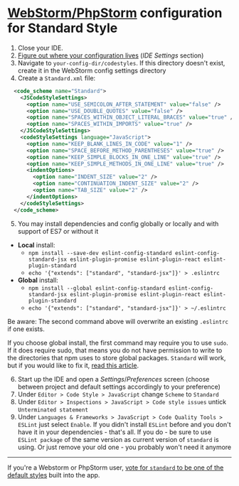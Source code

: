 # [WebStorm/PhpStorm][webstorm-1] configuration for Standard Style

1. Close your IDE.
2. [Figure out where your configuration lives][webstorm-2] (_IDE Settings_ section)
3. Navigate to `your-config-dir/codestyles`. If this directory doesn't exist,
   create it in the WebStorm config settings directory
4. Create a `Standard.xml` file:
  ```xml
    <code_scheme name="Standard">
      <JSCodeStyleSettings>
        <option name="USE_SEMICOLON_AFTER_STATEMENT" value="false" />
        <option name="USE_DOUBLE_QUOTES" value="false" />
        <option name="SPACES_WITHIN_OBJECT_LITERAL_BRACES" value="true" />
        <option name="SPACES_WITHIN_IMPORTS" value="true" />
      </JSCodeStyleSettings>
      <codeStyleSettings language="JavaScript">
        <option name="KEEP_BLANK_LINES_IN_CODE" value="1" />
        <option name="SPACE_BEFORE_METHOD_PARENTHESES" value="true" />
        <option name="KEEP_SIMPLE_BLOCKS_IN_ONE_LINE" value="true" />
        <option name="KEEP_SIMPLE_METHODS_IN_ONE_LINE" value="true" />
        <indentOptions>
          <option name="INDENT_SIZE" value="2" />
          <option name="CONTINUATION_INDENT_SIZE" value="2" />
          <option name="TAB_SIZE" value="2" />
        </indentOptions>
      </codeStyleSettings>
    </code_scheme>
  ```

5. You may install dependencies and config globally or locally and with support of ES7 or without it
  - **Local** install:
    - `npm install --save-dev eslint-config-standard eslint-config-standard-jsx eslint-plugin-promise eslint-plugin-react eslint-plugin-standard`
    - `echo '{"extends": ["standard", "standard-jsx"]}' > .eslintrc`
  - **Global** install:
    - `npm install --global eslint-config-standard eslint-config-standard-jsx eslint-plugin-promise eslint-plugin-react eslint-plugin-standard`
    - `echo '{"extends": ["standard", "standard-jsx"]}' > ~/.eslintrc`

  Be aware: The second command above will overwrite an existing `.eslintrc` if one exists.

  If you choose global install, the first command may require you to use `sudo`. If
  it does require sudo, that means you do not have permission to write to the
  directories that npm uses to store global packages. `Standard` will work, but if
  you would like to fix it, [read this article][npm-article].

6. Start up the IDE and open a _Settings_/_Preferences_ screen (choose between project and default settings accordingly to your preference)
7. Under `Editor > Code Style > JavaScript` change `Scheme` to `Standard`
8. Under `Editor > Inspections > JavaScript > Code style issues` untick `Unterminated statement`
9. Under `Languages & Frameworks > JavaScript > Code Quality Tools > ESLint` just select `Enable`. If you didn't install `ESLint` before and you don't have it in your dependencies - that's all. If you do - be sure to use `ESLint package` of the same version as current version of `standard` is using. Or just remove your old one - you probably won't need it anymore

---

If you're a Webstorm or PhpStorm user, [vote for `standard` to be one of the default styles][webstorm-3]
built into the app.

[npm-article]: https://docs.npmjs.com/getting-started/fixing-npm-permissions
[webstorm-1]: https://www.jetbrains.com/webstorm/
[webstorm-2]: https://www.jetbrains.com/help/phpstorm/2016.1/directories-used-by-phpstorm-to-store-settings-caches-plugins-and-logs.html?origin=old_help#d66583e60
[webstorm-3]: https://youtrack.jetbrains.com/issue/WEB-17331
